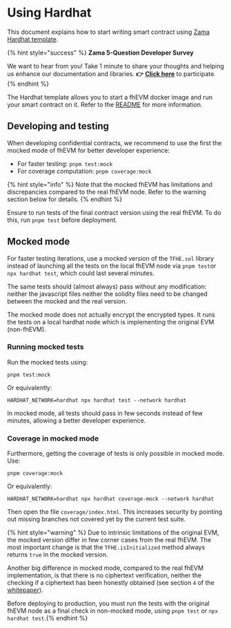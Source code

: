 # Using Hardhat

This document explains how to start writing smart contract using [Zama Hardhat template](https://github.com/zama-ai/fhevm-hardhat-template).

{% hint style="success" %}
**Zama 5-Question Developer Survey**

We want to hear from you! Take 1 minute to share your thoughts and helping us enhance our documentation and libraries. **👉** [**Click here**](https://www.zama.ai/developer-survey) to participate.
{% endhint %}

The Hardhat template allows you to start a fhEVM docker image and run your smart contract on it. Refer to the [README](https://github.com/zama-ai/fhevm-hardhat-template/blob/main/README.md) for more information.

## Developing and testing

When developing confidential contracts, we recommend to use the first the mocked mode of fhEVM for better developer experience:

- For faster testing: `pnpm test:mock`
- For coverage computation: `pnpm coverage:mock`

{% hint style="info" %}
Note that the mocked fhEVM has limitations and discrepancies compared to the real fhEVM node. Refer to the warning section below for details.
{% endhint %}

Ensure to run tests of the final contract version using the real fhEVM. To do this, run `pnpm test` before deployment.

## Mocked mode

For faster testing iterations, use a mocked version of the `TFHE.sol` library instead of launching all the tests on the local fhEVM node via `pnpm test`or `npx hardhat test`, which could last several minutes.

The same tests should (almost always) pass without any modification: neither the javascript files neither the solidity files need to be changed between the mocked and the real version.

The mocked mode does not actually encrypt the encrypted types. It runs the tests on a local hardhat node which is implementing the original EVM (non-fhEVM).

### Running mocked tests

Run the mocked tests using:

```
pnpm test:mock
```

Or equivalently:

```
HARDHAT_NETWORK=hardhat npx hardhat test --network hardhat
```

In mocked mode, all tests should pass in few seconds instead of few minutes, allowing a better developer experience.

### Coverage in mocked mode

Furthermore, getting the coverage of tests is only possible in mocked mode. Use:

```
pnpm coverage:mock
```

Or equivalently:

```
HARDHAT_NETWORK=hardhat npx hardhat coverage-mock --network hardhat
```

Then open the file `coverage/index.html`. This increases security by pointing out missing branches not covered yet by the current test suite.

{% hint style="warning" %} Due to intrinsic limitations of the original EVM, the mocked version differ in few corner cases from the real fhEVM. The most important change is that the `TFHE.isInitialized` method always returns `true` in the mocked version.

Another big difference in mocked mode, compared to the real fhEVM implementation, is that there is no ciphertext verification, neither the checking if a ciphertext has been honestly obtained (see section `4` of the [whitepaper](../../../fhevm-whitepaper.pdf)).

Before deploying to production, you must run the tests with the original fhEVM node as a final check in non-mocked mode, using `pnpm test` or `npx hardhat test`.{% endhint %}
